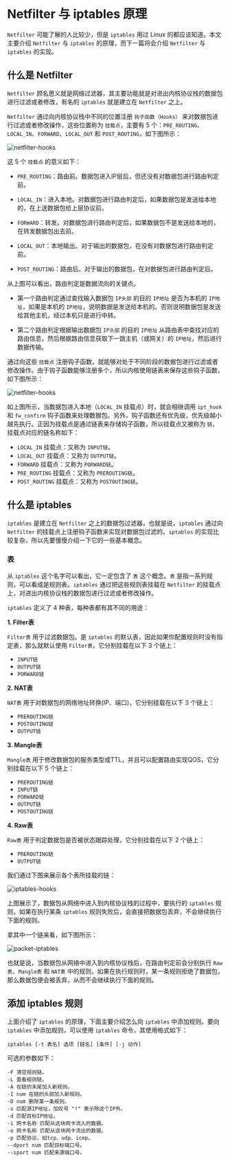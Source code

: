 # Netfilter 与 iptables 原理

`Netfilter` 可能了解的人比较少，但是 `iptables` 用过 Linux 的都应该知道。本文主要介绍 `Netfilter` 与 `iptables` 的原理，而下一篇将会介绍 `Netfilter` 与 `iptables` 的实现。

## 什么是 Netfilter

`Netfilter` 顾名思义就是网络过滤器，其主要功能就是对进出内核协议栈的数据包进行过滤或者修改，有名的 `iptables` 就是建立在 `Netfilter` 之上。

`Netfilter` 通过向内核协议栈中不同的位置注册 `钩子函数（Hooks）` 来对数据包进行过滤或者修改操作，这些位置称为 `挂载点`，主要有 5 个：`PRE_ROUTING`、`LOCAL_IN`、`FORWARD`、`LOCAL_OUT` 和 `POST_ROUTING`，如下图所示：

![netfilter-hooks](https://raw.githubusercontent.com/liexusong/understanding-the-linux-networking/master/images/netfilter-hooks.png)

这 5 个 `挂载点` 的意义如下：

* `PRE_ROUTING`：路由前。数据包进入IP层后，但还没有对数据包进行路由判定前。

* `LOCAL_IN`：进入本地。对数据包进行路由判定后，如果数据包是发送给本地的，在上送数据包给上层协议前。

* `FORWARD`：转发。对数据包进行路由判定后，如果数据包不是发送给本地的，在转发数据包出去前。

* `LOCAL_OUT`：本地输出。对于输出的数据包，在没有对数据包进行路由判定前。

* `POST_ROUTING`：路由后。对于输出的数据包，在对数据包进行路由判定后。

从上图可以看出，路由判定是数据流向的关键点。

* 第一个路由判定通过查找输入数据包 `IP头部` 的目的 `IP地址` 是否为本机的 `IP地址`，如果是本机的 `IP地址`，说明数据是发送给本机的。否则说明数据包是发送给其他主机，经过本机只是进行中转。

* 第二个路由判定根据输出数据包 `IP头部` 的目的 `IP地址` 从路由表中查找对应的路由信息，然后根据路由信息获取下一跳主机（或网关）的 `IP地址`，然后进行数据传输。

通过向这些 `挂载点` 注册钩子函数，就能够对处于不同阶段的数据包进行过滤或者修改操作。由于钩子函数能够注册多个，所以内核使用链表来保存这些钩子函数，如下图所示：

![netfilter-hooks](https://raw.githubusercontent.com/liexusong/understanding-the-linux-networking/master/images/netfilter-hooks-functions.png)

如上图所示，当数据包进入本地（`LOCAL_IN` 挂载点）时，就会相继调用 `ipt_hook` 和 `fw_confirm` 钩子函数来处理数据包。另外，钩子函数还有优先级，优先级越小越先执行。正因为挂载点是通过链表来存储钩子函数，所以挂载点又被称为 `链`，挂载点对应的链名称如下：

* `LOCAL_IN` 挂载点：又称为 `INPUT链`。
* `LOCAL_OUT` 挂载点：又称为 `OUTPUT链`。
* `FORWARD` 挂载点：又称为 `PORWARD链`。
* `PRE_ROUTING` 挂载点：又称为 `PREROUTING链`。
* `POST_ROUTING` 挂载点：又称为 `POSTOUTING链`。


## 什么是 iptables

`iptables` 是建立在 `Netfilter` 之上的数据包过滤器，也就是说，`iptables` 通过向 `Netfilter` 的挂载点上注册钩子函数来实现对数据包过滤的。`iptables` 的实现比较复杂，所以先要慢慢介绍一下它的一些基本概念。

### 表

从 `iptables` 这个名字可以看出，它一定包含了 `表` 这个概念。`表` 是指一系列规则，可以看成是规则表。`iptables` 通过把这些规则表挂载在 `Netfilter` 的挂载点上，对进出内核协议栈的数据包进行过滤或者修改操作。

`iptables` 定义了 4 种表，每种表都有其不同的用途：

**1. Filter表**

`Filter表` 用于过滤数据包。是 `iptables` 的默认表，因此如果你配置规则时没有指定表，那么就默认使用 `Filter表`，它分别挂载在以下 3 个链上：

* `INPUT链`
* `OUTPUT链`
* `PORWARD链`

**2. NAT表**

`NAT表` 用于对数据包的网络地址转换(IP、端口)，它分别挂载在以下 3 个链上：

* `PREROUTING链`
* `POSTOUTING链`
* `OUTPUT链`

**3. Mangle表**

`Mangle表` 用于修改数据包的服务类型或TTL，并且可以配置路由实现QOS，它分别挂载在以下 5 个链上：

* `PREROUTING链`
* `INPUT链`
* `PORWARD链`
* `OUTPUT链`
* `POSTOUTING链`

**4. Raw表**

`Raw表` 用于判定数据包是否被状态跟踪处理，它分别挂载在以下 2 个链上：

* `PREROUTING链`
* `OUTPUT链`

我们通过下图来展示各个表所挂载的链：

![iptables-hooks](https://raw.githubusercontent.com/liexusong/understanding-the-linux-networking/master/images/iptables-hooks.png)

上图展示了，数据包从网络中进入到内核协议栈的过程中，要执行的 `iptables` 规则，如果在执行某条 `iptables` 规则失败后，会直接把数据包丢弃，不会继续执行下面的规则。

拿其中一个链来看，如下图所示：

![packet-iptables](https://raw.githubusercontent.com/liexusong/understanding-the-linux-networking/master/images/packet-iptables.png)

也就是说，当数据包从网络中进入到内核协议栈后，在路由判定前会分别执行 `Raw表`、`Mangle表` 和 `NAT表` 中的规则。如果在执行规则时，某一条规则拒绝了数据包，那么数据包便会被丢弃，从而不会继续执行下面的规则。

## 添加 iptables 规则

上面介绍了 `iptables` 的原理，下面主要介绍怎么向 `iptables` 中添加规则。要向 `iptables` 中添加规则，可以使用 `iptables` 命令，其使用格式如下：

```shell
iptables [-t 表名] 选项 [链名] [条件] [-j 动作]
```

可选的参数如下：

```
-F 清空规则链。
-L 查看规则链。
-A 在链的末尾加入新规则。
-I num 在链的头部加入新规则。
-D num 删除某一条规则。
-s 匹配源IP地址，加叹号 "!" 表示除这个IP外。
-d 匹配目标IP地址。
-i 网卡名称 匹配从这块网卡流入的数据。
-o 网卡名称 匹配从这块网卡流出的数据。
-p 匹配协议，如tcp、udp、icmp。
--dport num 匹配目标端口号。
--sport num 匹配来源端口号。
```
